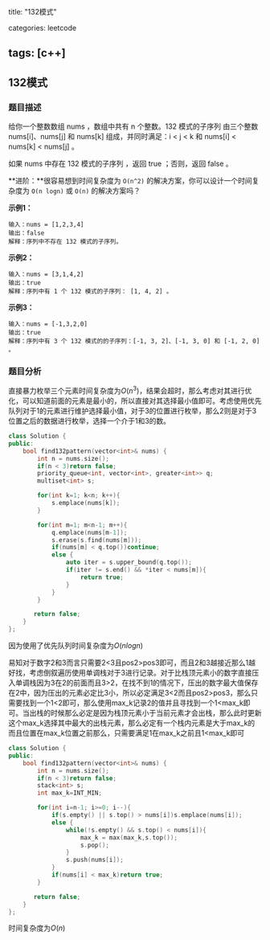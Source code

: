 title: "132模式"

categories: leetcode

tags: [c++]
---
## 132模式
### 题目描述

给你一个整数数组 nums ，数组中共有 n 个整数。132 模式的子序列 由三个整数 nums[i]、nums[j] 和 nums[k] 组成，并同时满足：i < j < k 和 nums[i] < nums[k] < nums[j] 。

如果 nums 中存在 132 模式的子序列 ，返回 true ；否则，返回 false 。

**进阶：**很容易想到时间复杂度为 `O(n^2)` 的解决方案，你可以设计一个时间复杂度为 `O(n logn)` 或 `O(n)` 的解决方案吗？

**示例1：**

~~~
输入：nums = [1,2,3,4]
输出：false
解释：序列中不存在 132 模式的子序列。
~~~

**示例2：**

~~~
输入：nums = [3,1,4,2]
输出：true
解释：序列中有 1 个 132 模式的子序列： [1, 4, 2] 。
~~~

**示例3：**

~~~
输入：nums = [-1,3,2,0]
输出：true
解释：序列中有 3 个 132 模式的的子序列：[-1, 3, 2]、[-1, 3, 0] 和 [-1, 2, 0] 。
~~~

### 题目分析

直接暴力枚举三个元素时间复杂度为$O(n^3)$，结果会超时，那么考虑对其进行优化，可以知道前面的元素是最小的，所以直接对其选择最小值即可。考虑使用优先队列对于1的元素进行维护选择最小值，对于3的位置进行枚举，那么2则是对于3位置之后的数据进行枚举，选择一个介于1和3的数。

~~~c++
class Solution {
public:
    bool find132pattern(vector<int>& nums) {
        int n = nums.size();
        if(n < 3)return false;
        priority_queue<int, vector<int>, greater<int>> q;
        multiset<int> s;

        for(int k=1; k<n; k++){
            s.emplace(nums[k]);
        }

        for(int m=1; m<n-1; m++){
            q.emplace(nums[m-1]);
            s.erase(s.find(nums[m]));
            if(nums[m] < q.top())continue;
            else {
                auto iter = s.upper_bound(q.top());
                if(iter != s.end() && *iter < nums[m]){
                    return true;
                }
            }
        }

       return false; 
    }
};
~~~

因为使用了优先队列时间复杂度为$O(nlogn)$

易知对于数字2和3而言只需要2<3且pos2>pos3即可，而且2和3越接近那么1越好找，考虑倒叙遍历使用单调栈对于3进行记录。对于比栈顶元素小的数字直接压入单调栈因为3在2的前面而且3>2，在找不到1的情况下，压出的数字最大值保存在2中，因为压出的元素必定比3小，所以必定满足3<2而且pos2>pos3，那么只需要找到一个1<2即可，那么使用max_k记录2的值并且寻找到一个1<max_k即可。当出栈的时候那么必定是因为栈顶元素小于当前元素才会出栈，那么此时更新这个max_k选择其中最大的出栈元素，那么必定有一个栈内元素是大于max_k的而且位置在max_k位置之前那么，只需要满足1在max_k之前且1<max_k即可

~~~c++
class Solution {
public:
    bool find132pattern(vector<int>& nums) {
        int n = nums.size();
        if(n < 3)return false;
        stack<int> s;
        int max_k=INT_MIN;

        for(int i=n-1; i>=0; i--){
            if(s.empty() || s.top() > nums[i])s.emplace(nums[i]);
            else {
                while(!s.empty() && s.top() < nums[i]){
                    max_k = max(max_k,s.top());
                    s.pop();
                }
                s.push(nums[i]);
            }
            if(nums[i] < max_k)return true;
        }

       return false;
    }
};
~~~

时间复杂度为$O(n)$